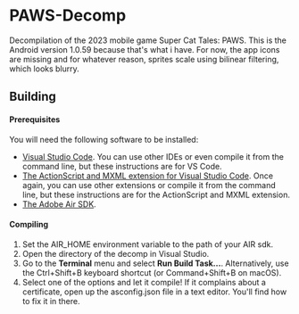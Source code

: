 # PAWS-Decomp

Decompilation of the 2023 mobile game Super Cat Tales: PAWS. This is the Android version 1.0.59 because that's what i have. For now, the app icons are missing and for whatever reason, sprites scale using bilinear filtering, which looks blurry.

## Building

#### Prerequisites

You will need the following software to be installed:

- [Visual Studio Code](https://code.visualstudio.com/). You can use other IDEs or even compile it from the command line, but these instructions are for VS Code.
- [The ActionScript and MXML extension for Visual Studio Code](https://marketplace.visualstudio.com/items?itemName=bowlerhatllc.vscode-as3mxml). Once again, you can use other extensions or compile it from the command line, but these instructions are for the ActionScript and MXML extension.
- [The Adobe Air SDK](https://airsdk.harman.com/).

#### Compiling

1. Set the AIR_HOME environment variable to the path of your AIR sdk.
1. Open the directory of the decomp in Visual Studio.
1. Go to the **Terminal** menu and select **Run Build Task...**. Alternatively, use the Ctrl+Shift+B keyboard shortcut (or Command+Shift+B on macOS).
1. Select one of the options and let it compile! If it complains about a certificate, open up the asconfig.json file in a text editor. You'll find how to fix it in there.